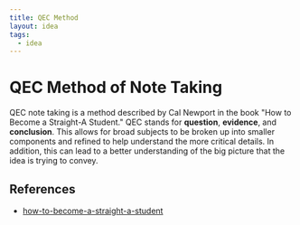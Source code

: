 ```yaml
---
title: QEC Method
layout: idea
tags:
  - idea
---
```


# QEC Method of Note Taking

QEC note taking is a method described by Cal Newport in the book "How to Become
a Straight-A Student." QEC stands for **question**, **evidence**, and
**conclusion**. This allows for broad subjects to be broken up into smaller
components and refined to help understand the more critical details. In
addition, this can lead to a better understanding of the big picture that the
idea is trying to convey.

## References

- [how-to-become-a-straight-a-student](/reference/How-to-Become-a-Straight-A-Student)
